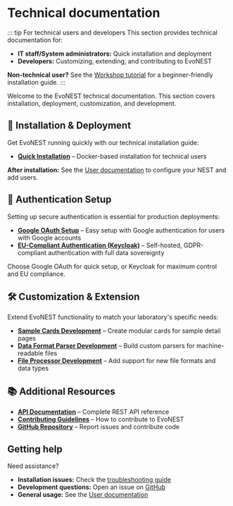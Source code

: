 # Technical documentation

::: tip For technical users and developers
This section provides technical documentation for:
- **IT staff/System administrators:** Quick installation and deployment
- **Developers:** Customizing, extending, and contributing to EvoNEST

**Non-technical user?** See the [Workshop tutorial](/workshop/) for a beginner-friendly installation guide.
:::

Welcome to the EvoNEST technical documentation. This section covers installation, deployment, customization, and development.

## 🚀 Installation & Deployment

Get EvoNEST running quickly with our technical installation guide:

- **[Quick Installation](./installation.md)** – Docker-based installation for technical users

**After installation:** See the [User documentation](/user-docs/nest-setup) to configure your NEST and add users.

## 🔐 Authentication Setup

Setting up secure authentication is essential for production deployments:

- **[Google OAuth Setup](./auth-google.md)** – Easy setup with Google authentication for users with Google accounts
- **[EU-Compliant Authentication (Keycloak)](./auth-eu-compliant.md)** – Self-hosted, GDPR-compliant authentication with full data sovereignty

Choose Google OAuth for quick setup, or Keycloak for maximum control and EU compliance.

## 🛠️ Customization & Extension

Extend EvoNEST functionality to match your laboratory's specific needs:

- **[Sample Cards Development](./component-development.md)** – Create modular cards for sample detail pages
- **[Data Format Parser Development](./data-format-parser-development.md)** – Build custom parsers for machine-readable files
- **[File Processor Development](./file-processor-development.md)** – Add support for new file formats and data types

## 📚 Additional Resources

- **[API Documentation](/api-docs/)** – Complete REST API reference
- **[Contributing Guidelines](https://github.com/daniele-liprandi/EvoNEST-backbone/blob/main/CONTRIBUTING.md)** – How to contribute to EvoNEST
- **[GitHub Repository](https://github.com/daniele-liprandi/EvoNEST-backbone)** – Report issues and contribute code

## Getting help

Need assistance?

- **Installation issues:** Check the [troubleshooting guide](/workshop/06-troubleshooting)
- **Development questions:** Open an issue on [GitHub](https://github.com/daniele-liprandi/EvoNEST-backbone/issues)
- **General usage:** See the [User documentation](/user-docs/)


